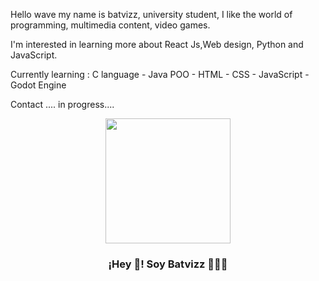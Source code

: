 Hello wave
my name is batvizz, university student, I like the world of programming, multimedia content, video games.

I'm interested in learning more about React Js,Web design, Python and JavaScript.

Currently learning :
C language -
Java POO -
HTML -
CSS -
JavaScript -
Godot Engine 


Contact
....
in progress....




<p align="center" width="300">
   <img align="center" width="200" src="https://avatars.githubusercontent.com/u/66325928?v=4" />
   <h3 align="center">¡Hey 👋! Soy Batvizz 👨🏻‍💻</h3>
</p>
